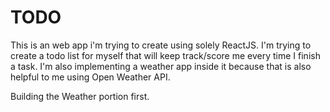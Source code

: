 # TODO

This is an web app i'm trying to create using solely ReactJS. I'm trying to create a todo list for myself that will keep track/score me every time I finish a task. I'm also implementing a weather app inside it because that is also helpful to me using Open Weather API.

Building the Weather portion first.
